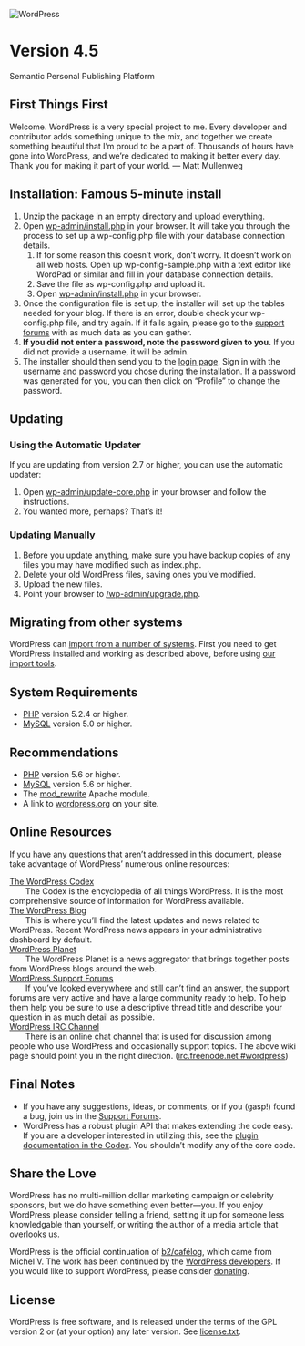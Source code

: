 ![WordPress](https://raw.githubusercontent.com/WordPress/WordPress/master/wp-admin/images/wordpress-logo.png)

# Version 4.5

Semantic Personal Publishing Platform

## First Things First

Welcome. WordPress is a very special project to me. Every developer and contributor adds something unique to the mix, and together we create something beautiful that I’m proud to be a part of. Thousands of hours have gone into WordPress, and we’re dedicated to making it better every day. Thank you for making it part of your world. — Matt Mullenweg

## Installation: Famous 5-minute install

1. Unzip the package in an empty directory and upload everything.
2. Open [wp-admin/install.php](./wp-admin/install.php) in your browser. It will take you through the process to set up a wp-config.php file with your database connection details.
	1. If for some reason this doesn’t work, don’t worry. It doesn’t work on all web hosts. Open up wp-config-sample.php with a text editor like WordPad or similar and fill in your database connection details.
	2. Save the file as wp-config.php and upload it.
	3. Open [wp-admin/install.php](./wp-admin/install.php) in your browser.
3. Once the configuration file is set up, the installer will set up the tables needed for your blog. If there is an error, double check your wp-config.php file, and try again. If it fails again, please go to the [support forums](https://wordpress.org/support/) with as much data as you can gather.
4. **If you did not enter a password, note the password given to you.** If you did not provide a username, it will be admin.
5. The installer should then send you to the [login page](./wp-login.php). Sign in with the username and password you chose during the installation. If a password was generated for you, you can then click on “Profile” to change the password.

## Updating

### Using the Automatic Updater

If you are updating from version 2.7 or higher, you can use the automatic updater:

  1. Open [wp-admin/update-core.php](./wp-admin/update-core.php) in your browser and follow the instructions.
  2. You wanted more, perhaps? That’s it!

### Updating Manually

  1. Before you update anything, make sure you have backup copies of any files you may have modified such as index.php.
  2. Delete your old WordPress files, saving ones you’ve modified.
  3. Upload the new files.
  4. Point your browser to [/wp-admin/upgrade.php](./wp-admin/upgrade.php).

## Migrating from other systems

WordPress can [import from a number of systems](https://codex.wordpress.org/Importing_Content). First you need to get WordPress installed and working as described above, before using [our import tools](./wp-admin/import.php).

## System Requirements

* [PHP](http://php.net/) version 5.2.4 or higher.
* [MySQL](http://www.mysql.com/) version 5.0 or higher.

## Recommendations

* [PHP](http://php.net/) version 5.6 or higher.
* [MySQL](http://www.mysql.com/) version 5.6 or higher.
* The [mod_rewrite](http://httpd.apache.org/docs/2.2/mod/mod_rewrite.html) Apache module.
* A link to [wordpress.org](https://wordpress.org/) on your site.

## Online Resources

If you have any questions that aren’t addressed in this document, please take advantage of WordPress’ numerous online resources:

[The WordPress Codex](https://codex.wordpress.org/)<br>
&emsp;&emsp;The Codex is the encyclopedia of all things WordPress. It is the most comprehensive source of information for WordPress available.<br>
[The WordPress Blog](https://wordpress.org/news/)<br>
&emsp;&emsp;This is where you’ll find the latest updates and news related to WordPress. Recent WordPress news appears in your administrative dashboard by default.<br>
[WordPress Planet](https://planet.wordpress.org/)<br>
&emsp;&emsp;The WordPress Planet is a news aggregator that brings together posts from WordPress blogs around the web.<br>
[WordPress Support Forums](https://wordpress.org/support/)<br>
&emsp;&emsp;If you’ve looked everywhere and still can’t find an answer, the support forums are very active and have a large community ready to help. To help them help you be sure to use a descriptive thread title and describe your question in as much detail as possible.<br>
[WordPress IRC Channel](https://codex.wordpress.org/IRC)<br>
&emsp;&emsp;There is an online chat channel that is used for discussion among people who use WordPress and occasionally support topics. The above wiki page should point you in the right direction. ([irc.freenode.net #wordpress](irc://irc.freenode.net/wordpress))

## Final Notes

* If you have any suggestions, ideas, or comments, or if you (gasp!) found a bug, join us in the [Support Forums](https://wordpress.org/support/).
* WordPress has a robust plugin API that makes extending the code easy. If you are a developer interested in utilizing this, see the [plugin documentation in the Codex](https://codex.wordpress.org/Plugin_API). You shouldn’t modify any of the core code.

## Share the Love

WordPress has no multi-million dollar marketing campaign or celebrity sponsors, but we do have something even better—you. If you enjoy WordPress please consider telling a friend, setting it up for someone less knowledgable than yourself, or writing the author of a media article that overlooks us.

WordPress is the official continuation of [b2/cafélog](http://cafelog.com/), which came from Michel V. The work has been continued by the [WordPress developers](https://wordpress.org/about/). If you would like to support WordPress, please consider [donating](https://wordpress.org/donate/).

## License

WordPress is free software, and is released under the terms of the GPL version 2 or (at your option) any later version. See [license.txt](./license.txt).
